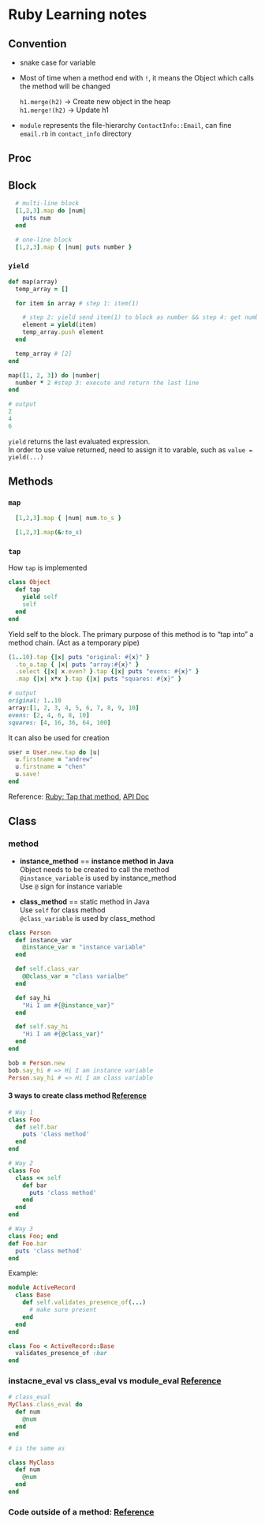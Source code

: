 # Ruby Learning notes

## Convention

  - snake case for variable
  - Most of time when a method end with `!`, it means the Object which calls the method will be changed<br/>

	`h1.merge(h2)` -> Create new object in the heap<br/>
	`h1.merge!(h2)` -> Update h1

  - `module` represents the file-hierarchy `ContactInfo::Email`, can fine `email.rb` in `contact_info` directory

## Proc
## Block

```ruby
  # multi-line block
  [1,2,3].map do |num|
    puts num
  end

  # one-line block
  [1,2,3].map { |num| puts number }
```

### `yield`

```ruby
def map(array)
  temp_array = []

  for item in array # step 1: item(1)

    # step 2: yield send item(1) to block as number && step 4: get number*2(1*2 = 2), assign to element
    element = yield(item)
    temp_array.push element
  end

  temp_array # [2]
end

map([1, 2, 3]) do |number|
  number * 2 #step 3: execute and return the last line
end

# output
2
4
6
```
`yield` returns the last evaluated expression.<br/>
In order to use value returned, need to assign it to varable, such as `value = yield(...)`

## Methods
### `map`
```ruby
  [1,2,3].map { |num| num.to_s }

  [1,2,3].map(&:to_s)
```

### `tap`

  How `tap` is implemented
  ```ruby
  class Object
    def tap
      yield self
      self
    end
  end
  ```

  Yield self to the block. The primary purpose of this method is to “tap into” a method chain. (Act as a temporary pipe)

  ```ruby
  (1..10).tap {|x| puts "original: #{x}" }
    .to_a.tap { |x| puts "array:#{x}" }
    .select {|x| x.even? }.tap {|x| puts "evens: #{x}" }
    .map {|x| x*x }.tap {|x| puts "squares: #{x}" }

  # output
  original: 1..10
  array:[1, 2, 3, 4, 5, 6, 7, 8, 9, 10]
  evens: [2, 4, 6, 8, 10]
  squares: [4, 16, 36, 64, 100]
  ```

  It can also be used for creation

  ```ruby
  user = User.new.tap do |u|
    u.firstname = "andrew"
    u.firstname = "chen"
    u.save!
  end
  ```

  Reference: [Ruby: Tap that method](https://medium.com/aviabird/ruby-tap-that-method-90c8a801fd6a), [API Doc](https://apidock.com/ruby/Object/tap)
## Class

### method
- **instance_method** == **instance method in Java**<br/>
Object needs to be created to call the method<br/>
`@instance_variable` is used by instance_method<br/>
Use `@` sign for instance variable<br/>

- **class_method** == static method in Java<br/>
Use `self` for class method<br/>
`@class_variable` is used by class_method<br/>
```ruby
class Person
  def instance_var
    @instance_var = "instance variable"
  end

  def self.class_var
    @@class_var = "class varialbe"
  end

  def say_hi
    "Hi I am #{@instance_var}"
  end

  def self.say_hi
    "Hi I am #{@class_var}"
  end
end

bob = Person.new
bob.say_hi # => Hi I am instance variable
Person.say_hi # => Hi I am class variable
```

#### 3 ways to create class method  [Reference](http://www.railstips.org/blog/archives/2009/05/11/class-and-instance-methods-in-ruby/)
```ruby
# Way 1
class Foo
  def self.bar
    puts 'class method'
  end
end

# Way 2
class Foo
  class << self
    def bar
      puts 'class method'
    end
  end
end

# Way 3
class Foo; end
def Foo.bar
  puts 'class method'
end
```
Example: 
```ruby
module ActiveRecord
  class Base
    def self.validates_presence_of(...)
      # make sure present
    end
  end
end

class Foo < ActiveRecord::Base
  validates_presence_of :bar
end
```

### instacne_eval vs class_eval vs module_eval [Reference](https://web.stanford.edu/~ouster/cgi-bin/cs142-winter15/classEval.php)
```ruby
# class_eval
MyClass.class_eval do
  def num
    @num
  end
end

# is the same as 

class MyClass
  def num
    @num
  end
end
```


### Code outside of a method: [Reference](https://stackoverflow.com/questions/20414289/code-placed-outside-of-a-method)